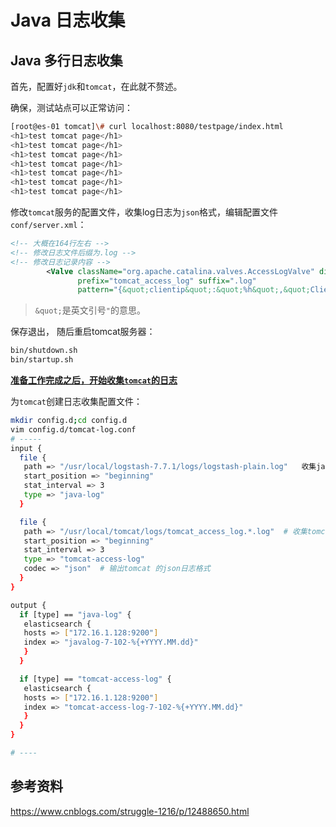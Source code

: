 # Java 日志收集 

## Java 多行日志收集

首先，配置好`jdk`和`tomcat`，在此就不赘述。

确保，测试站点可以正常访问：

```bash
[root@es-01 tomcat]\# curl localhost:8080/testpage/index.html
<h1>test tomcat page</h1>
<h1>test tomcat page</h1>
<h1>test tomcat page</h1>
<h1>test tomcat page</h1>
<h1>test tomcat page</h1>
<h1>test tomcat page</h1>
<h1>test tomcat page</h1>
```

修改`tomcat`服务的配置文件，收集log日志为`json`格式，编辑配置文件`conf/server.xml`：

```xml
<!-- 大概在164行左右 -->
<!-- 修改日志文件后缀为.log -->
<!-- 修改日志记录内容 -->
        <Valve className="org.apache.catalina.valves.AccessLogValve" directory="logs" 
               prefix="tomcat_access_log" suffix=".log" 	
               pattern="{&quot;clientip&quot;:&quot;%h&quot;,&quot;ClientUser&quot;:&quot;%l&quot;,&quot;authenticated&quot;:&quot;%u&quot;,&quot;AccessTime&quot;:&quot;%t&quot;,&quot;method&quot;:&quot;%r&quot;,&quot;status&quot;:&quot;%s&quot;,&quot;SendBytes&quot;:&quot;%b&quot;,&quot;Query?string&quot;:&quot;%q&quot;,&quot;partner&quot;:&quot;%{Referer}i&quot;,&quot;AgentVersion&quot;:&quot;%{User-Agent}i&quot;}"/> 
```

> `&quot;`是英文引号`"`的意思。

保存退出， 随后重启tomcat服务器：

```bash
bin/shutdown.sh
bin/startup.sh
```

**<u>准备工作完成之后，开始收集`tomcat`的日志</u>**

为`tomcat`创建日志收集配置文件：

```bash
mkdir config.d;cd config.d
vim config.d/tomcat-log.conf
# -----
input {
  file {
   path => "/usr/local/logstash-7.7.1/logs/logstash-plain.log"   收集jav 的日志文件目录
   start_position => "beginning"
   stat_interval => 3
   type => "java-log"
  }

  file {
   path => "/usr/local/tomcat/logs/tomcat_access_log.*.log"  # 收集tomca 日志的文件目录
   start_position => "beginning"
   stat_interval => 3
   type => "tomcat-access-log"
   codec => "json"  # 输出tomcat 的json日志格式
  }
}

output {
  if [type] == "java-log" {
   elasticsearch {
   hosts => ["172.16.1.128:9200"]
   index => "javalog-7-102-%{+YYYY.MM.dd}"
   }
  }

  if [type] == "tomcat-access-log" {
   elasticsearch {
   hosts => ["172.16.1.128:9200"]
   index => "tomcat-access-log-7-102-%{+YYYY.MM.dd}"
   }
  }
}

# ----
```







## 参考资料

https://www.cnblogs.com/struggle-1216/p/12488650.html